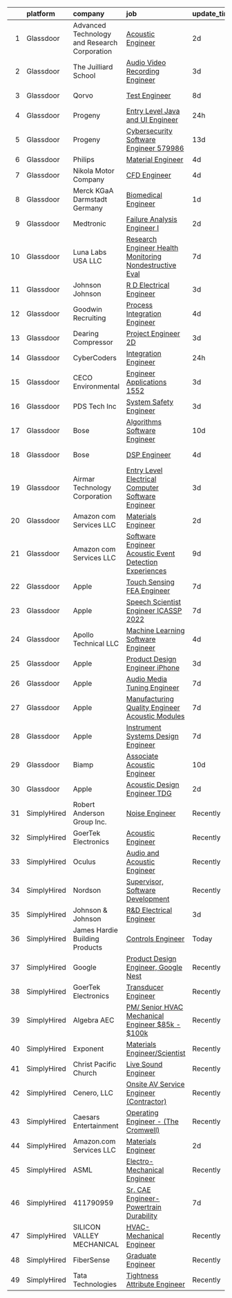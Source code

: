 

|    | platform    | company                                      | job                                                                                                                                                                                                                                                                                                                                                                                                                                                                                                                                                                                                                                                                                                                                                                                                                                                                                                                                                                                                                                                                                                                                                                                                                                                                                                                                                                             | update_time   | location                   |
|---:|:------------|:---------------------------------------------|:--------------------------------------------------------------------------------------------------------------------------------------------------------------------------------------------------------------------------------------------------------------------------------------------------------------------------------------------------------------------------------------------------------------------------------------------------------------------------------------------------------------------------------------------------------------------------------------------------------------------------------------------------------------------------------------------------------------------------------------------------------------------------------------------------------------------------------------------------------------------------------------------------------------------------------------------------------------------------------------------------------------------------------------------------------------------------------------------------------------------------------------------------------------------------------------------------------------------------------------------------------------------------------------------------------------------------------------------------------------------------------|:--------------|:---------------------------|
|  1 | Glassdoor   | Advanced Technology and Research Corporation | [Acoustic Engineer](https://www.glassdoor.com/partner/jobListing.htm?pos=110&ao=1136043&s=58&guid=00000181518a973e8f3a0cd896d142a8&src=GD_JOB_AD&t=SR&vt=w&ea=1&cs=1_3dfb5830&cb=1654930446468&jobListingId=1007926852539&jrtk=3-0-1g58ol5r4r0qn801-1g58ol5rjkuja800-044e8b31c2cdb829-)                                                                                                                                                                                                                                                                                                                                                                                                                                                                                                                                                                                                                                                                                                                                                                                                                                                                                                                                                                                                                                                                                         | 2d            | Bethesda, MD               |
|  2 | Glassdoor   | The Juilliard School                         | [Audio Video Recording Engineer](https://www.glassdoor.com/partner/jobListing.htm?pos=126&ao=1136043&s=58&guid=00000181518a973e8f3a0cd896d142a8&src=GD_JOB_AD&t=SR&vt=w&cs=1_53d9f51f&cb=1654930446469&jobListingId=1007923139605&jrtk=3-0-1g58ol5r4r0qn801-1g58ol5rjkuja800-098188227d265a68-)                                                                                                                                                                                                                                                                                                                                                                                                                                                                                                                                                                                                                                                                                                                                                                                                                                                                                                                                                                                                                                                                                 | 3d            | New York, NY               |
|  3 | Glassdoor   | Qorvo                                        | [Test Engineer](https://www.glassdoor.com/partner/jobListing.htm?pos=129&ao=1136043&s=58&guid=00000181518a973e8f3a0cd896d142a8&src=GD_JOB_AD&t=SR&vt=w&cs=1_c7935d94&cb=1654930446470&jobListingId=1007913856149&jrtk=3-0-1g58ol5r4r0qn801-1g58ol5rjkuja800-25d3c53aad159bcb-)                                                                                                                                                                                                                                                                                                                                                                                                                                                                                                                                                                                                                                                                                                                                                                                                                                                                                                                                                                                                                                                                                                  | 8d            | Greensboro, NC             |
|  4 | Glassdoor   | Progeny                                      | [Entry Level Java and UI Engineer](https://www.glassdoor.com/partner/jobListing.htm?pos=115&ao=1136043&s=58&guid=00000181518a973e8f3a0cd896d142a8&src=GD_JOB_AD&t=SR&vt=w&cs=1_825377f3&cb=1654930446468&jobListingId=1007932198898&jrtk=3-0-1g58ol5r4r0qn801-1g58ol5rjkuja800-6a4d0cc6609eef3f-)                                                                                                                                                                                                                                                                                                                                                                                                                                                                                                                                                                                                                                                                                                                                                                                                                                                                                                                                                                                                                                                                               | 24h           | Manassas, VA               |
|  5 | Glassdoor   | Progeny                                      | [Cybersecurity Software Engineer  579986 ](https://www.glassdoor.com/partner/jobListing.htm?pos=114&ao=1136043&s=58&guid=00000181518a973e8f3a0cd896d142a8&src=GD_JOB_AD&t=SR&vt=w&cs=1_9b54fd32&cb=1654930446468&jobListingId=1007900367606&jrtk=3-0-1g58ol5r4r0qn801-1g58ol5rjkuja800-93394ac868a9b2e9-)                                                                                                                                                                                                                                                                                                                                                                                                                                                                                                                                                                                                                                                                                                                                                                                                                                                                                                                                                                                                                                                                       | 13d           | Manassas, VA               |
|  6 | Glassdoor   | Philips                                      | [Material Engineer](https://www.glassdoor.com/partner/jobListing.htm?pos=118&ao=1136043&s=58&guid=00000181518a973e8f3a0cd896d142a8&src=GD_JOB_AD&t=SR&vt=w&cs=1_484fd9e8&cb=1654930446469&jobListingId=1007921545949&jrtk=3-0-1g58ol5r4r0qn801-1g58ol5rjkuja800-16b23ee03f591274-)                                                                                                                                                                                                                                                                                                                                                                                                                                                                                                                                                                                                                                                                                                                                                                                                                                                                                                                                                                                                                                                                                              | 4d            | Reedsville, PA             |
|  7 | Glassdoor   | Nikola Motor Company                         | [CFD Engineer](https://www.glassdoor.com/partner/jobListing.htm?pos=127&ao=1136043&s=58&guid=00000181518a973e8f3a0cd896d142a8&src=GD_JOB_AD&t=SR&vt=w&cs=1_7728ac27&cb=1654930446469&jobListingId=1007921810248&jrtk=3-0-1g58ol5r4r0qn801-1g58ol5rjkuja800-80c194976b1f5c2f-)                                                                                                                                                                                                                                                                                                                                                                                                                                                                                                                                                                                                                                                                                                                                                                                                                                                                                                                                                                                                                                                                                                   | 4d            | Phoenix, AZ                |
|  8 | Glassdoor   | Merck KGaA Darmstadt Germany                 | [Biomedical Engineer](https://www.glassdoor.com/partner/jobListing.htm?pos=116&ao=1136043&s=58&guid=00000181518a973e8f3a0cd896d142a8&src=GD_JOB_AD&t=SR&vt=w&cs=1_c97ae2b8&cb=1654930446468&jobListingId=1007928292847&jrtk=3-0-1g58ol5r4r0qn801-1g58ol5rjkuja800-587f5e6d51aa7518-)                                                                                                                                                                                                                                                                                                                                                                                                                                                                                                                                                                                                                                                                                                                                                                                                                                                                                                                                                                                                                                                                                            | 1d            | West Springfield, MA       |
|  9 | Glassdoor   | Medtronic                                    | [Failure Analysis Engineer I](https://www.glassdoor.com/partner/jobListing.htm?pos=109&ao=1136043&s=58&guid=00000181518a973e8f3a0cd896d142a8&src=GD_JOB_AD&t=SR&vt=w&cs=1_ed7203c8&cb=1654930446467&jobListingId=1007927553099&jrtk=3-0-1g58ol5r4r0qn801-1g58ol5rjkuja800-64815100875b2d79-)                                                                                                                                                                                                                                                                                                                                                                                                                                                                                                                                                                                                                                                                                                                                                                                                                                                                                                                                                                                                                                                                                    | 2d            | Tempe, AZ                  |
| 10 | Glassdoor   | Luna Labs USA LLC                            | [Research Engineer   Health Monitoring   Nondestructive Eval ](https://www.glassdoor.com/partner/jobListing.htm?pos=120&ao=1136043&s=58&guid=00000181518a973e8f3a0cd896d142a8&src=GD_JOB_AD&t=SR&vt=w&ea=1&cs=1_04ccbf23&cb=1654930446469&jobListingId=1007915337352&jrtk=3-0-1g58ol5r4r0qn801-1g58ol5rjkuja800-3e6221dab9ca8bee-)                                                                                                                                                                                                                                                                                                                                                                                                                                                                                                                                                                                                                                                                                                                                                                                                                                                                                                                                                                                                                                              | 7d            | Charlottesville, VA        |
| 11 | Glassdoor   | Johnson   Johnson                            | [R D Electrical Engineer](https://www.glassdoor.com/partner/jobListing.htm?pos=101&ao=1110586&s=58&guid=00000181518a973e8f3a0cd896d142a8&src=GD_JOB_AD&t=SR&vt=w&cs=1_e542ba2e&cb=1654930446466&jobListingId=1007922699024&cpc=FD46F3F613F5EBC1&jrtk=3-0-1g58ol5r4r0qn801-1g58ol5rjkuja800-bf0cc5c333c4b79e--6NYlbfkN0CCkkOEIuV3GsdR4aB9eIw4CLk6HRsorgR-3OrCJVRFzXv4yqZljvCOVtjHsajLUQcIAQ9LeeAixp0uQ4AAInAU1BuSd-KZZm9Plqe-p3KMkc2lvgaaSFpnCWofxO4Z9oiplu3xS7-SDRgUAD_a2FTqYjQojDgOSh3HB_sCT8bsbKC_n2SYnKNz5f9CRU9NR-lPigdsDbdzdrrEEAijLHYKzMpGUhygw9Ljfka9Uhghr6Yc3-Ojf2htgwxFExxS_YZ_2ipXxRhZzLeTL6eX8a_OCJ_OK8T9SqHfhvoldT2QNiRhTUNzb4epWz7-jJEY4e_EXU0IUR4ibK206fM7YLLYL3PLYswEqijw_O3mFtFuI-dI_RoMLjnOguu-QoxtsiI4scl0K3asqDGHSqjHTaWU565_7AWuGXGQDtXgL2frw9vaS-1FLu6efqm2ShcyC7SLZ2d-0RNSE0_I35VPDCIM1hFrHGkFRQP4LmgxgGtXqwlE0e4C-ITZ382Yck9nitOCo-IFmBctskEqZEtDlOZI)                                                                                                                                                                                                                                                                                                                                                                                                                                                                                                   | 3d            | Los Gatos, CA              |
| 12 | Glassdoor   | Goodwin Recruiting                           | [Process Integration Engineer](https://www.glassdoor.com/partner/jobListing.htm?pos=103&ao=1110586&s=58&guid=00000181518a973e8f3a0cd896d142a8&src=GD_JOB_AD&t=SR&vt=w&ea=1&cs=1_4b9d9ed5&cb=1654930446467&jobListingId=1007922063023&cpc=723ADC3DFE402989&jrtk=3-0-1g58ol5r4r0qn801-1g58ol5rjkuja800-2733e00b55de59fa--6NYlbfkN0CxjMr8UpMCA6oxnxQ4uxcX4bQnO6D1al2wmyIZZS5KU-tvIHWzS-95XUksm1Da5ip9tClcx-T-C7dFv3Tqw2A4cr5M6B2CUBV6TYBgRaBBGfkJ7DBdtFIY2Hq3qi002DHB2WWS8TV6KYO0h-PxP7gPHWb4bRlOAdqWiBlQLvl0fZQiW4JMoq2G5ljUuAjcfJR8zo7B3Pgn_J7KpbnmGbsPb07fPgTrsYU9UFx0SJKzrexPh1_JyfGZFrUYpzWT4no-9kwKFWoBFbUkdUZR-jCyshtjyEhjOQHdmYSDKpRjOLP1vHh9Re-kEYgllukkRNpDpR7lGO6H_B_ycGTpsa0qGMuN0pRU-ndsxQh2tn9IU2AkW2cVe8Ni1lc9AowzEU82lhTdnUi0DhbGTJrMcf2WmlDotOG9tHlx13N0GrZM5gtU5BiK13TNhTQLRzitysnvc7PiBGborKhST_3aOqN0lZbaja2yrNI34IGJX2r_-8-TE5us75Ox4hs23YhDZgtS1nOYyJRUwEUNNowqfCYaVs7SngutjC87zTXXQWnvkZHAREdAB9UQ9oGNJkA6Umo%3D)                                                                                                                                                                                                                                                                                                                                                                                                                                           | 4d            | Austin, TX                 |
| 13 | Glassdoor   | Dearing Compressor                           | [Project Engineer  2D ](https://www.glassdoor.com/partner/jobListing.htm?pos=102&ao=1110586&s=58&guid=00000181518a973e8f3a0cd896d142a8&src=GD_JOB_AD&t=SR&vt=w&ea=1&cs=1_7287df8e&cb=1654930446467&jobListingId=1007923712744&cpc=9C4F014304452074&jrtk=3-0-1g58ol5r4r0qn801-1g58ol5rjkuja800-d3048cf4feae631b--6NYlbfkN0DAfyPevOjA9oRuvxMqDZ2I9ZB4SUJH4CCpekXu_Ea9Rt0xffOePW4dRtlMT2zG6jOjhKesMH-UdRzPrmQOuspHV5WxYmVN79mwheowHAmrUBz310coUXgCqh123OUzz7ILuuUw8VIA0q9icHXxr6MrKy4o12O3r80wu18ZOBTevI7gFfYLiGM9ZqpYR-SAXBP8jHEhaFmZzdo1d56yhTKCC_03vlc0xmuJmNwLDYHeAXufBf1O98UUDznuHR_ecW534W3dpIIEzQl8TtnZI5DAjp0rEvC8dqIt8ezew0g9-X_Nwc1CoRRg3d6xlWeHW0dJeD7qoFWWRiJKc1o6YZ5eW6Z3XQ84pdSOb2gy5UvJvIifj_4tBFJHtk1rYXHUUkZ2H8X7U1IGnr9XnhxvQKxx9sdHZjQv6qfRhkHhTh6PIExPlKnzCeo-4NmlA5cumpSjmHPU111f1Qd4wzPzMeWArTPwpGbtuGbAgLv_gAd2Cal8S9U0sx9fVTEADdScnLQfYnxghT9_96qdSmilsCHzUIXaDVkWsE48AIHHxKL-ig%3D%3D)                                                                                                                                                                                                                                                                                                                                                                                                                                                                    | 3d            | Youngstown, OH             |
| 14 | Glassdoor   | CyberCoders                                  | [Integration Engineer](https://www.glassdoor.com/partner/jobListing.htm?pos=106&ao=1110586&s=58&guid=00000181518a973e8f3a0cd896d142a8&src=GD_JOB_AD&t=SR&vt=w&ea=1&cs=1_578cb9ef&cb=1654930446467&jobListingId=1007932647092&cpc=3DB599BF2F4828F0&jrtk=3-0-1g58ol5r4r0qn801-1g58ol5rjkuja800-9b557e73e233e698--6NYlbfkN0CpFJQzrgRR8WqXWK1qKKEqALWJw739KlKqr2H-MSI4eoBlI4EFrmor2FYZMP3muM3FmG-NKgQgvgDmT48SbpTLTYY0Ffgk_KAY9f6DLtU1RLDcEmqhxAb_gvbek1o2gW8eTACmRzvcxX4eVGMOnOQydvMNgIPgfwkPJZsO4EA8Otg-FHNEqh1e-g5IWU_m4TywGpLka4CpRExppG7ybqLBXZtNPjO9YIUR969xLj_LAPIm15oJbR2h6CbjbgrcBArAb3uuTqrl2O01gjN3ItgA25XXd7L84FQx36Fkz8X9U1W66TnVsORfJyP2nLC8OmaDjVw9oixj3tSlVsVbGR9fRoSqzUtsbsC1-AUbPSERyFYeql_skfWNGaNEe6Yze55AM0JE-oKH9AUEorG_m0Mv9moBYbTbK8X9QpNxmsNTAc3gQjIWxNkJ0hegFfC9ryKZyEDoIDDS-HgdAAlag4u7RUaosLawuDVfwzCdWLA6m1-88DX7oW2KPiCApVJd6Pclyl9V8B_xBB6YhrNCt14CR3t8vaGnD-8uk2rz2RBCGbHUJsZAVoUNITJpGKzkY_UwkOSQWR5LtXkOrjEky5GKXudjy04G_Xohl4Lw6SKoo95Lxt-pC7_4V_nCfI_XUKSMSwXIKHxw4-Y6gBP3yLR8KSVhvm75Kzw5FGBywe3xAnynKGBxszTWi6ukjict8qT68lEQIhzuShnTKt_sNXhWvKIWX0fr3Yd7wxubKgRYA2yFWr_lvBpGsRNPwpboVirY3g_d1xNkIOu3e8RVlF8CItl6dPAc4kO_ex6OITJe5GV8Ph6h3F40QK5JHpoDr-KlQah9fFH7IuNkmU0CJFha-_hgFFsbSfGAKPOXxCetWkJaMzzMfDS9cQ_yUa5w4EWROvIbk-I7uK_P8g0BHEYwKt6C7l8-iw2mDcOjZipHoOMCvpvIOj9f2yycpLTWqxAPim4wIk3WnvYBs9yt6YMNjLnVP4AgVnRCyUlXLIq8XVih-vLYqbJO) | 24h           | Torrance, CA               |
| 15 | Glassdoor   | CECO Environmental                           | [Engineer  Applications   1552](https://www.glassdoor.com/partner/jobListing.htm?pos=125&ao=1136043&s=58&guid=00000181518a973e8f3a0cd896d142a8&src=GD_JOB_AD&t=SR&vt=w&ea=1&cs=1_724edbd9&cb=1654930446469&jobListingId=1007924537291&jrtk=3-0-1g58ol5r4r0qn801-1g58ol5rjkuja800-8628e2b9d974a011-)                                                                                                                                                                                                                                                                                                                                                                                                                                                                                                                                                                                                                                                                                                                                                                                                                                                                                                                                                                                                                                                                             | 3d            | Elma, NY                   |
| 16 | Glassdoor   | PDS Tech  Inc                                | [System Safety Engineer](https://www.glassdoor.com/partner/jobListing.htm?pos=108&ao=1110586&s=58&guid=00000181518a973e8f3a0cd896d142a8&src=GD_JOB_AD&t=SR&vt=w&ea=1&cs=1_0df524f3&cb=1654930446468&jobListingId=1007924184272&cpc=8795CF9063CD573D&jrtk=3-0-1g58ol5r4r0qn801-1g58ol5rjkuja800-895e5bab5feec6eb--6NYlbfkN0BLQ6hkz6GMEPsiDV6dZwFY4wMBUE_AioakCFmtqBrqGqP687vd9SjG831nUZLdlEDbKsxBPbxUceYfW-pbR7QgVkcXYdBdpKglgL7IiPw72ahlN_0-Ws7fiRMWbONteIVGdtkCbIxRR_2jxhw-ZX-0xtCYHiaCX2IqJbsSFamA_5dKEDWu2SXi_AGx9UP0wwkTBDvKZlru0S9Ep0LXfPM76h6Gl0rpI3np_ikxB4VAlYdEWRAR426yEDGmi6U1qT--qXWBya5NhhWJVeaShMCQr9vkzrZaZkGKHeSYL0YG-0b03zNb6ZOe80oycRxmTr11uJvt4TqoBBO8OwiKJTTM6H0D9L38sRzdjMVQXrabSJOB_qlYioAnUwwp8ToWkoYah5JsXRlw5B_h9iM4ecJFqPhRDep7phzFGGUTWgj8w5hJotRz1Il8N11cnhwJpUaZl8VbaFs8FOdhYJMXdhru_sc38H6urYqZykGBARZxCAjUDzHXctD4mWktzJ-w-O32szhyM6TeCEfIudMXtiUQgW8_0uodLU8%3D)                                                                                                                                                                                                                                                                                                                                                                                                                                                                                 | 3d            | Charleroi, PA              |
| 17 | Glassdoor   | Bose                                         | [Algorithms Software Engineer](https://www.glassdoor.com/partner/jobListing.htm?pos=111&ao=1136043&s=58&guid=00000181518a973e8f3a0cd896d142a8&src=GD_JOB_AD&t=SR&vt=w&cs=1_b7185167&cb=1654930446468&jobListingId=1007906242348&jrtk=3-0-1g58ol5r4r0qn801-1g58ol5rjkuja800-88135240b58317f2-)                                                                                                                                                                                                                                                                                                                                                                                                                                                                                                                                                                                                                                                                                                                                                                                                                                                                                                                                                                                                                                                                                   | 10d           | Framingham, MA             |
| 18 | Glassdoor   | Bose                                         | [DSP Engineer](https://www.glassdoor.com/partner/jobListing.htm?pos=119&ao=1136043&s=58&guid=00000181518a973e8f3a0cd896d142a8&src=GD_JOB_AD&t=SR&vt=w&cs=1_52424a96&cb=1654930446469&jobListingId=1007921324213&jrtk=3-0-1g58ol5r4r0qn801-1g58ol5rjkuja800-f5db2285e5bc3edb-)                                                                                                                                                                                                                                                                                                                                                                                                                                                                                                                                                                                                                                                                                                                                                                                                                                                                                                                                                                                                                                                                                                   | 4d            | Framingham, MA             |
| 19 | Glassdoor   | Airmar Technology Corporation                | [Entry Level Electrical Computer Software Engineer](https://www.glassdoor.com/partner/jobListing.htm?pos=121&ao=1136043&s=58&guid=00000181518a973e8f3a0cd896d142a8&src=GD_JOB_AD&t=SR&vt=w&ea=1&cs=1_157597ae&cb=1654930446469&jobListingId=1007923812359&jrtk=3-0-1g58ol5r4r0qn801-1g58ol5rjkuja800-9dff4590fb156a63-)                                                                                                                                                                                                                                                                                                                                                                                                                                                                                                                                                                                                                                                                                                                                                                                                                                                                                                                                                                                                                                                         | 3d            | Milford, NH                |
| 20 | Glassdoor   | Amazon com Services LLC                      | [Materials Engineer](https://www.glassdoor.com/partner/jobListing.htm?pos=112&ao=1136043&s=58&guid=00000181518a973e8f3a0cd896d142a8&src=GD_JOB_AD&t=SR&vt=w&cs=1_89e7d48f&cb=1654930446468&jobListingId=1007926659952&jrtk=3-0-1g58ol5r4r0qn801-1g58ol5rjkuja800-16ebae65adc3a524-)                                                                                                                                                                                                                                                                                                                                                                                                                                                                                                                                                                                                                                                                                                                                                                                                                                                                                                                                                                                                                                                                                             | 2d            | San Diego, CA              |
| 21 | Glassdoor   | Amazon com Services LLC                      | [Software Engineer  Acoustic Event Detection Experiences](https://www.glassdoor.com/partner/jobListing.htm?pos=130&ao=1136043&s=58&guid=00000181518a973e8f3a0cd896d142a8&src=GD_JOB_AD&t=SR&vt=w&cs=1_611d0dac&cb=1654930446470&jobListingId=1007910476267&jrtk=3-0-1g58ol5r4r0qn801-1g58ol5rjkuja800-3609e3580865c6c7-)                                                                                                                                                                                                                                                                                                                                                                                                                                                                                                                                                                                                                                                                                                                                                                                                                                                                                                                                                                                                                                                        | 9d            | Irvine, CA                 |
| 22 | Glassdoor   | Apple                                        | [Touch Sensing FEA Engineer](https://www.glassdoor.com/partner/jobListing.htm?pos=105&ao=1110586&s=58&guid=00000181518a973e8f3a0cd896d142a8&src=GD_JOB_AD&t=SR&vt=w&cs=1_5d74f9db&cb=1654930446467&jobListingId=1007917016095&cpc=C4A69CCDBB3B9599&jrtk=3-0-1g58ol5r4r0qn801-1g58ol5rjkuja800-d6823ef44dd7076b--6NYlbfkN0BvKrLyj5gPmtZO9T8euul8TCxuuKNOtzRJOomxnwSEodTz2Bc-sPZl8WPllYOnI2gKGmARVlNo3gcZ-SpbMpsLuQRLJf76KOFyG21uxOgYwvFiFiQPhGcuReqrkTrj_lst4vezMAGyTOBWZpsb6pU-Ka-PCYsnRdBQ_XNcJqQ-FEeZiUd4NKaNGwtnH35YtbOjufVSWwnoNeiQYzJQfmSqk1D5Kse5KeVG0DwbMqbbgxNrb6fRlcClUg-DbTDK5dlr2oBj7ERNgd6kqHdlcOhthQToMfRHD28vHlJWJc-8biUlkAnOAjSGrmFevIWRpC7RbannAC5U4WxqDwu6oAsw-ozSyDJdy-pOvxFF4NoIt3S-9RS31TVkyxvBcGEtfHQgDatdJsRlYg97Plv_8ogLTZ-R4EFPm70b3faWgXAQtuFa-ColxmvESd7WuSAkzFwCqGMIFpFbaoKAFoeReUQWKDc7o7gXVFMNoB_k3R6HnT-HIOvTQji0__KZc1r9eTiqmW_T81lD-EVgKi2ybhcmHKaCNvZVFPLxbITsA6NrQpnKbXQHPKMlgPnkd3hJD75_N2p2cARTE3qIDmSAhI3_LIvRDNaaRoWIorN6CoURkQsQwN58S2ONkc6kUlah6PvgLv5SrQzWPS-1-apBByh_-5_6Mgwjuqk1sOg5HpZt9Ynw94Jh4iY1VOuD1qaIiCNZllU0auprDtQj8he4V_lYnl2WuKRNuRJvRftf5o2_qu2Sqwh3GXoL3ifcuUs76KEYuMD8HkziaH5AENlHGAIlq_HfZ67ZN3arw2-yfRFF9VqHMp6621RuZGIuV8Z8wqBbyKUiycSrK-2o0s-xArCy18wXLXzkgEIcN85-LJazys4MAV5LejiVxiELl6wGopMv7yAdYO0vEVcJP5ofQ4CreV4b7mpVfyq-J7llYxRjVEfUXH58E2s8Ir_7TVd8fY190QGJR8VYfg%3D%3D)                                    | 7d            | San Diego, CA              |
| 23 | Glassdoor   | Apple                                        | [Speech Scientist   Engineer  ICASSP 2022 ](https://www.glassdoor.com/partner/jobListing.htm?pos=128&ao=1136043&s=58&guid=00000181518a973e8f3a0cd896d142a8&src=GD_JOB_AD&t=SR&vt=w&cs=1_2b4bc670&cb=1654930446469&jobListingId=1007917361790&jrtk=3-0-1g58ol5r4r0qn801-1g58ol5rjkuja800-a8217fe0e1b4319b-)                                                                                                                                                                                                                                                                                                                                                                                                                                                                                                                                                                                                                                                                                                                                                                                                                                                                                                                                                                                                                                                                      | 7d            | Cupertino, CA              |
| 24 | Glassdoor   | Apollo Technical LLC                         | [Machine Learning Software Engineer](https://www.glassdoor.com/partner/jobListing.htm?pos=107&ao=1110586&s=58&guid=00000181518a973e8f3a0cd896d142a8&src=GD_JOB_AD&t=SR&vt=w&ea=1&cs=1_ea1ddc25&cb=1654930446468&jobListingId=1007921531299&cpc=FB7E4A1762AE5BEC&jrtk=3-0-1g58ol5r4r0qn801-1g58ol5rjkuja800-32394fef10432a88--6NYlbfkN0BSKx2IwRa-KzLNlUO47WpUocVhyrh01Lb-Ve6Hptve2XJ-tAxfCbIUXyi0D6m5oDg-7Ui2Ani3ApSn6ppaFRfN-O39zokPHGsEUNNeny7drQX5Vu0hasWW_O4Z1vZvlXnqFwYKYiUS5qb5niArW3HXFL8IScEfdRZ_8muwcQyHveJ2Q6QsInBaqASpZGhWfP2upOwqplzGYprkKNVauEIy-TkYjxn__o89osUE3rs8YXTmYPkPfqMnmUe9XbGksaxpI_IyRs6kZB1KGa6Kehk5q5R4mMHUOMdzsnZucDwl9zdX9vBNDJ0OP4YjMZlnHAj7WocFksnGzTuhAfDpgourD2IzoS67bxP0NansvC1y8f6KTn10jxSdfoCHk08n3BLh040Nne-MIEeOdF-EgrfuXU-utaUSkd0YvdWqfVnZNM9r_tRclEgOh30IIkttoQeeadwZPr9uFBttMC26Je-o9q4k0ck56L8FHgvFl5JLzWmmQBkx5T3j_IzWBDlpD8qH0roT7gYYDg%3D%3D)                                                                                                                                                                                                                                                                                                                                                                                                                                                                                       | 4d            | Columbia, MD               |
| 25 | Glassdoor   | Apple                                        | [Product Design Engineer   iPhone](https://www.glassdoor.com/partner/jobListing.htm?pos=124&ao=1136043&s=58&guid=00000181518a973e8f3a0cd896d142a8&src=GD_JOB_AD&t=SR&vt=w&cs=1_d8f432f4&cb=1654930446469&jobListingId=1007925039923&jrtk=3-0-1g58ol5r4r0qn801-1g58ol5rjkuja800-4f5210f153e25713-)                                                                                                                                                                                                                                                                                                                                                                                                                                                                                                                                                                                                                                                                                                                                                                                                                                                                                                                                                                                                                                                                               | 3d            | Cupertino, CA              |
| 26 | Glassdoor   | Apple                                        | [Audio Media Tuning Engineer](https://www.glassdoor.com/partner/jobListing.htm?pos=122&ao=1136043&s=58&guid=00000181518a973e8f3a0cd896d142a8&src=GD_JOB_AD&t=SR&vt=w&cs=1_96b69e1d&cb=1654930446469&jobListingId=1007917362044&jrtk=3-0-1g58ol5r4r0qn801-1g58ol5rjkuja800-b3bf762477a4e250-)                                                                                                                                                                                                                                                                                                                                                                                                                                                                                                                                                                                                                                                                                                                                                                                                                                                                                                                                                                                                                                                                                    | 7d            | Cupertino, CA              |
| 27 | Glassdoor   | Apple                                        | [Manufacturing Quality Engineer   Acoustic Modules](https://www.glassdoor.com/partner/jobListing.htm?pos=117&ao=1136043&s=58&guid=00000181518a973e8f3a0cd896d142a8&src=GD_JOB_AD&t=SR&vt=w&cs=1_146c5c5d&cb=1654930446469&jobListingId=1007917364160&jrtk=3-0-1g58ol5r4r0qn801-1g58ol5rjkuja800-4b4d89f87754b4c4-)                                                                                                                                                                                                                                                                                                                                                                                                                                                                                                                                                                                                                                                                                                                                                                                                                                                                                                                                                                                                                                                              | 7d            | Cupertino, CA              |
| 28 | Glassdoor   | Apple                                        | [Instrument Systems Design Engineer](https://www.glassdoor.com/partner/jobListing.htm?pos=104&ao=1110586&s=58&guid=00000181518a973e8f3a0cd896d142a8&src=GD_JOB_AD&t=SR&vt=w&cs=1_2840749b&cb=1654930446467&jobListingId=1007917014986&cpc=451933188B21919D&jrtk=3-0-1g58ol5r4r0qn801-1g58ol5rjkuja800-ade3ad5bff9ee044--6NYlbfkN0BvKrLyj5gPmtZO9T8euul8TCxuuKNOtzRJOomxnwSEodTz2Bc-sPZlSXfvz6ygy0vbEIp8DyilE-CMM_KgdX_c3asQJFqwAzQ9cL0SRxD__Aq30QCdD3g8vZx1i44xCx87OeWPn1US2AdtzHJNQq8zXn-EFYceKZ9X4gdHX3WvRissmIWlJFXUc2BdF-txcfsr8PwWwAi1jFxKs_aXybDk9Ns5hIdIrKYJ69HAmD9J0NUAcoY1nBKNpGgBEtSs0FTGjU-TNTZI3XiDnG_g3GtqfMA29pyw8SwiOUKDqX1Rbxo9eXI4skZZH6pJZT7Oogy0QZ1iifHkU3ccRpAIjarxjLCXoOOnYp-A4_Ojnz_je56KtnyIvZ4JRt6m57hwcOO7mzXe7VOyKcg7z80GuQVbNHDroEDFj1RbNcWRy9sVehxswghvwm1GclvP5oSRIrE04hFG7-OnPwEgAt34KAKLxKfeEp7bLmkl1Xbs85YdoFVhrfqHIARv1WMxdKrNW_vD2Dx6cWSusoeCV307JR22Hsbhsogp7-snnnJocxA_MCoJgivYpzqn6nosGKppQdUlajNGxjhtRGG_PCoMH-katXSGaCCAKy6ZECxxlJt2nckeoR5Dx5XZA02v66eER_e794SF8nyfqz6zghO0tsNARNo0ogth3kOCBLpVwGTF6IEQgTMbwE2dmvqAEaosSPaEZBHkCYTzNxg4rsY8ikboSx9mE4lGoo28eribFaheDYan-BB4FEVI1YTWMKvZtxsl3aTDo_4MaXtWi4MpYG4_ExvpNBJu89GPIxtUecm27kzf6r7_QdflkmICEoOMW0gFQsiz5C6sxSII-3NEs2-1kkx2h0CoBMLYoAAZPS9Ydz73fWsKZiTpKuhxj0NE5Xilgwfxuu0hC2BAiXakjTKfX_ofhoeU59HteUdarVRU6UO1mbK6K8GOSVwWGwSlth3QzejCR-7TEqqatmG_S4Qp1suvdaVUmlk%3D)          | 7d            | Austin, TX                 |
| 29 | Glassdoor   | Biamp                                        | [Associate Acoustic Engineer](https://www.glassdoor.com/partner/jobListing.htm?pos=123&ao=1136043&s=58&guid=00000181518a973e8f3a0cd896d142a8&src=GD_JOB_AD&t=SR&vt=w&ea=1&cs=1_ad8cb487&cb=1654930446469&jobListingId=1007907752761&jrtk=3-0-1g58ol5r4r0qn801-1g58ol5rjkuja800-c7473e78d2951649-)                                                                                                                                                                                                                                                                                                                                                                                                                                                                                                                                                                                                                                                                                                                                                                                                                                                                                                                                                                                                                                                                               | 10d           | Chester, PA                |
| 30 | Glassdoor   | Apple                                        | [Acoustic Design Engineer   TDG](https://www.glassdoor.com/partner/jobListing.htm?pos=113&ao=1136043&s=58&guid=00000181518a973e8f3a0cd896d142a8&src=GD_JOB_AD&t=SR&vt=w&cs=1_19b2ba62&cb=1654930446468&jobListingId=1007927807336&jrtk=3-0-1g58ol5r4r0qn801-1g58ol5rjkuja800-0ba55c3a36fbe518-)                                                                                                                                                                                                                                                                                                                                                                                                                                                                                                                                                                                                                                                                                                                                                                                                                                                                                                                                                                                                                                                                                 | 2d            | Cupertino, CA              |
| 31 | SimplyHired | Robert Anderson Group Inc.                   | [Noise Engineer](https://www.simplyhired.com/job/cDVfwJH-JU5-yM38TBygwEaBW1plWiJydPdEDcaX2TDlAzDntcbhNQ?q=acoustic+engineer)                                                                                                                                                                                                                                                                                                                                                                                                                                                                                                                                                                                                                                                                                                                                                                                                                                                                                                                                                                                                                                                                                                                                                                                                                                                    | Recently      | Detroit, MI                |
| 32 | SimplyHired | GoerTek Electronics                          | [Acoustic Engineer](https://www.simplyhired.com/job/6PCRn1TvdVHUtgaBVR0h94emv2uxOzR_4uSK_IuRvsCPjwVVty_QTg?q=acoustic+engineer)                                                                                                                                                                                                                                                                                                                                                                                                                                                                                                                                                                                                                                                                                                                                                                                                                                                                                                                                                                                                                                                                                                                                                                                                                                                 | Recently      | Santa Clara, CA            |
| 33 | SimplyHired | Oculus                                       | [Audio and Acoustic Engineer](https://www.simplyhired.com/job/g5a1XUvtH1KJsvNlncc6nZ7Zg5ViVpg_IbkdkDyFGNeZXgOA-M9Jbg?q=acoustic+engineer)                                                                                                                                                                                                                                                                                                                                                                                                                                                                                                                                                                                                                                                                                                                                                                                                                                                                                                                                                                                                                                                                                                                                                                                                                                       | Recently      | Sunnyvale, CA +2 locations |
| 34 | SimplyHired | Nordson                                      | [Supervisor, Software Development](https://www.simplyhired.com/job/iQzzo1syGvp_LK8EJJqfW1QgjC_kO-c6mh7ke3kUDToUb4_3_pNFMw?q=acoustic+engineer)                                                                                                                                                                                                                                                                                                                                                                                                                                                                                                                                                                                                                                                                                                                                                                                                                                                                                                                                                                                                                                                                                                                                                                                                                                  | Recently      | Carlsbad, CA               |
| 35 | SimplyHired | Johnson & Johnson                            | [R&D Electrical Engineer](https://www.simplyhired.com/job/rMMLJ8z8NK9Of2RSh3IhoSvaCXAFTesIaQYtXFlQk0pDEAt5r6bd0g?q=acoustic+engineer)                                                                                                                                                                                                                                                                                                                                                                                                                                                                                                                                                                                                                                                                                                                                                                                                                                                                                                                                                                                                                                                                                                                                                                                                                                           | 3d            | Los Gatos, CA              |
| 36 | SimplyHired | James Hardie Building Products               | [Controls Engineer](https://www.simplyhired.com/job/AFxp1VE5hF70H7azXuuM-yWeeu88F_NzSD941K2C8EYr_fHeP0ZEcg?q=acoustic+engineer)                                                                                                                                                                                                                                                                                                                                                                                                                                                                                                                                                                                                                                                                                                                                                                                                                                                                                                                                                                                                                                                                                                                                                                                                                                                 | Today         | McCarran, NV               |
| 37 | SimplyHired | Google                                       | [Product Design Engineer, Google Nest](https://www.simplyhired.com/job/FEMlVh8WMDEgwUPX6VI-X6wbZGYcZUDQ5CodNfzt0bi6akUGtTOFZg?q=acoustic+engineer)                                                                                                                                                                                                                                                                                                                                                                                                                                                                                                                                                                                                                                                                                                                                                                                                                                                                                                                                                                                                                                                                                                                                                                                                                              | Recently      | Mountain View, CA          |
| 38 | SimplyHired | GoerTek Electronics                          | [Transducer Engineer](https://www.simplyhired.com/job/eC5Uu7DGWu8jMu5nrAqq2LZV1_KBQ6rMZDn1K7uOOm7H64aWznS-wg?q=acoustic+engineer)                                                                                                                                                                                                                                                                                                                                                                                                                                                                                                                                                                                                                                                                                                                                                                                                                                                                                                                                                                                                                                                                                                                                                                                                                                               | Recently      | Santa Clara, CA            |
| 39 | SimplyHired | Algebra AEC                                  | [PM/ Senior HVAC Mechanical Engineer $85k - $100k](https://www.simplyhired.com/job/2C4N_nYe_hSl29TVhlc9GnvR5gRy3kdRG2FUoKsgTqKekN8SiCSWzg?q=acoustic+engineer)                                                                                                                                                                                                                                                                                                                                                                                                                                                                                                                                                                                                                                                                                                                                                                                                                                                                                                                                                                                                                                                                                                                                                                                                                  | Recently      | Cleveland, OH              |
| 40 | SimplyHired | Exponent                                     | [Materials Engineer/Scientist](https://www.simplyhired.com/job/iaDemFmQeWQYNi-QWIeymLYgZORzQvnVH0FMn9J9mXCZTLeW7_pfJQ?q=acoustic+engineer)                                                                                                                                                                                                                                                                                                                                                                                                                                                                                                                                                                                                                                                                                                                                                                                                                                                                                                                                                                                                                                                                                                                                                                                                                                      | Recently      | Menlo Park, CA             |
| 41 | SimplyHired | Christ Pacific Church                        | [Live Sound Engineer](https://www.simplyhired.com/job/trYUKC2yL-Bdhc5qenbwz4SSF_aCpjZia_2ubeobpoUHLKYI0hvBXg?q=acoustic+engineer)                                                                                                                                                                                                                                                                                                                                                                                                                                                                                                                                                                                                                                                                                                                                                                                                                                                                                                                                                                                                                                                                                                                                                                                                                                               | Recently      | Huntington Beach, CA       |
| 42 | SimplyHired | Cenero, LLC                                  | [Onsite AV Service Engineer (Contractor)](https://www.simplyhired.com/job/L0txaO-AVpfQvKzg26TFCH3ySWb9G2VjuQzQTZZ1uUADXwo0HACskw?q=acoustic+engineer)                                                                                                                                                                                                                                                                                                                                                                                                                                                                                                                                                                                                                                                                                                                                                                                                                                                                                                                                                                                                                                                                                                                                                                                                                           | Recently      | San Francisco, CA          |
| 43 | SimplyHired | Caesars Entertainment                        | [Operating Engineer - (The Cromwell)](https://www.simplyhired.com/job/JVGM4SUp5TtoB6-UokE09JjZci8XkfoPqL-9T53dowjpNmksRNzZyg?q=acoustic+engineer)                                                                                                                                                                                                                                                                                                                                                                                                                                                                                                                                                                                                                                                                                                                                                                                                                                                                                                                                                                                                                                                                                                                                                                                                                               | Recently      | Las Vegas, NV              |
| 44 | SimplyHired | Amazon.com Services LLC                      | [Materials Engineer](https://www.simplyhired.com/job/fi_o13whY7U3tRc2R6f8sVWVv2zrNReCPhZpuq7souNQC5_pWAMAJA?q=acoustic+engineer)                                                                                                                                                                                                                                                                                                                                                                                                                                                                                                                                                                                                                                                                                                                                                                                                                                                                                                                                                                                                                                                                                                                                                                                                                                                | 2d            | San Diego, CA              |
| 45 | SimplyHired | ASML                                         | [Electro-Mechanical Engineer](https://www.simplyhired.com/job/MgEBWA-qNSFOosU_aBvVEy1Z0yminlEFv6Qr5qX_2_SzAHCweKWGTA?q=acoustic+engineer)                                                                                                                                                                                                                                                                                                                                                                                                                                                                                                                                                                                                                                                                                                                                                                                                                                                                                                                                                                                                                                                                                                                                                                                                                                       | Recently      | San Jose, CA               |
| 46 | SimplyHired | 411790959                                    | [Sr. CAE Engineer-Powertrain Durability](https://www.simplyhired.com/job/uVD0UKJIFngI6mHR6Llfk3qg2ZfDL8Rzhztv0wsmGW8tDkBx5X_iZQ?q=acoustic+engineer)                                                                                                                                                                                                                                                                                                                                                                                                                                                                                                                                                                                                                                                                                                                                                                                                                                                                                                                                                                                                                                                                                                                                                                                                                            | 7d            | Novi, MI                   |
| 47 | SimplyHired | SILICON VALLEY MECHANICAL                    | [HVAC- Mechanical Engineer](https://www.simplyhired.com/job/H19TLKifojE8xdr4cP2U23pMQuw-4-PtwgBzwQEk0RX5uor7WXBAdA?q=acoustic+engineer)                                                                                                                                                                                                                                                                                                                                                                                                                                                                                                                                                                                                                                                                                                                                                                                                                                                                                                                                                                                                                                                                                                                                                                                                                                         | Recently      | San Jose, CA               |
| 48 | SimplyHired | FiberSense                                   | [Graduate Engineer](https://www.simplyhired.com/job/-2Xn3I0zeJsly8Jx3MqXjUBsfKswzUcQkIwaZjJ0y1wyM4X7iWtnCg?q=acoustic+engineer)                                                                                                                                                                                                                                                                                                                                                                                                                                                                                                                                                                                                                                                                                                                                                                                                                                                                                                                                                                                                                                                                                                                                                                                                                                                 | Recently      | San Francisco, CA          |
| 49 | SimplyHired | Tata Technologies                            | [Tightness Attribute Engineer](https://www.simplyhired.com/job/9-3abrDHHjDNCYzyPxL1RKueVYpnMEqtGhok3DpKpSP1_h4NpvZjJA?q=acoustic+engineer)                                                                                                                                                                                                                                                                                                                                                                                                                                                                                                                                                                                                                                                                                                                                                                                                                                                                                                                                                                                                                                                                                                                                                                                                                                      | Recently      | Foster City, CA            |